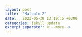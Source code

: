```yaml
---
layout: post
title:  "Malcolm Z"
date:   2023-05-20 13:19:15 +0300
categories: jekyll update
excerpt_separator: <!--more-->
---
```



